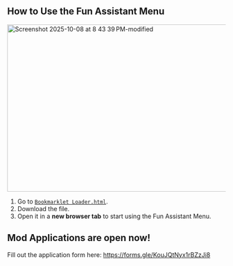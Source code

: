 ## How to Use the Fun Assistant Menu

<img width="510" height="385" alt="Screenshot 2025-10-08 at 8 43 39 PM-modified" src="https://github.com/user-attachments/assets/6424fa13-239c-44e8-93d3-4723e041eac5" />

1. Go to [`Bookmarklet Loader.html`](Bookmarklet%20Loader.html).
2. Download the file.
3. Open it in a **new browser tab** to start using the Fun Assistant Menu.

## Mod Applications are open now!

Fill out the application form here: https://forms.gle/KouJQtNyx1rBZzJi8
